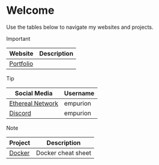 # Welcome

Use the tables below to navigate my websites and projects.

> [!IMPORTANT]
> |   Website   |   Description   |
> |------|------|
> |   [Portfolio](https://portfolio.empurion.net)   |      |

> [!TIP]
> |   Social Media   |   Username   |
> |------|------|
> |  [Ethereal Network](https://chat.ethereal-network.com)     |   empurion   |
> |  [Discord](https://www.discord.gg)    |   empurion   |

> [!NOTE]
> |   Project   |   Description   |
> |------|------|
> |   [Docker](https://github.com/Empurion/Docker)   |   Docker cheat sheet   |
